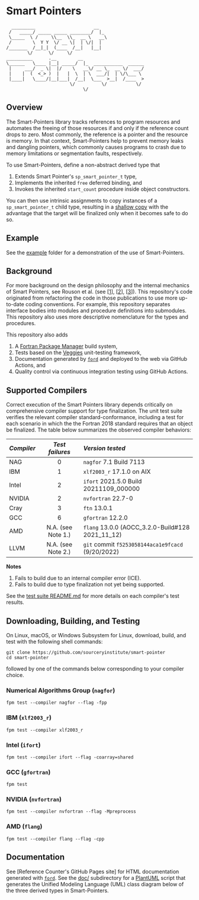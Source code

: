 Smart Pointers
==============

```
  _________                      __                 
 /   _____/ _____ _____ ________/  |_               
 \_____  \ /     \\__  \\_  __ \   __\              
 /        \  Y Y  \/ __ \|  | \/|  |                
/_______  /__|_|  (____  /__|   |__|                
        \/      \/     \/                           
__________      .__        __                       
\______   \____ |__| _____/  |_  ___________  ______
 |     ___/  _ \|  |/    \   __\/ __ \_  __ \/  ___/
 |    |  (  <_> )  |   |  \  | \  ___/|  | \/\___ \ 
 |____|   \____/|__|___|  /__|  \___  >__|  /____  >
                        \/          \/           \/ 
                             \/            
```

Overview
--------
The Smart-Pointers library tracks references to program resources and automates
the freeing of those resources if and only if the reference count drops to zero.
Most commonly, the reference is a pointer and the resource is memory.  In that
context, Smart-Pointers help to prevent memory leaks and dangling pointers, which
commonly causes programs to crash due to memory limitations or segmentation faults, 
respectively.

To use Smart-Pointers, define a non-abstract derived type that 

1. Extends Smart Pointer's `sp_smart_pointer_t` type,
2. Implements the inherited `free` deferred binding, and
3. Invokes the inherited `start_count` procedure inside object constructors.

You can then use intrinsic assignments to copy instances of a `sp_smart_pointer_t`
child type, resulting in a [shallow copy] with the advantage that the target
will be finalized only when it becomes safe to do so.  

Example
-------
See the [example](./example) folder for a demonstration of the use of Smart-Pointers.

Background
----------

For more background on the design philosophy and the internal mechanics of Smart
Pointers, see Rouson et al. (see [[1]], [[2]], [[3]]).  This repository's code
originated from refactoring the code in those publications to use more up-to-date
coding conventions.  For example, this repository separates interface bodies
into modules and procedure definitions into submodules.  This repository also
uses more descriptive nomenclature for the types and procedures.

This repository also adds
1. A [Fortran Package Manager] build system,
2. Tests based on the [Veggies] unit-testing framework,
3. Documentation generated by [`ford`] and deployed to the web via GitHub Actions, and
4. Quality control via continuous integration testing using GitHub Actions.

Supported Compilers
-------------------
Correct execution of the Smart Pointers library depends critically on comprehensive
compiler support for type finalization.  The unit test suite verifies the relevant
compiler standard-conformance, including a test for each scenario in which the
the Fortran 2018 standard requires that an object be finalized.  The table below
summarizes the observed compiler behaviors:

| _Compiler_   | _Test failures_    | _Version tested_                                    |
| :---         |       :---:        | :---                                                |
| NAG          |         0          | `nagfor` 7.1 Build 7113                             |
| IBM          |         1          | `xlf2003_r` 17.1.0 on AIX                           |
| Intel        |         2          | `ifort` 2021.5.0 Build 20211109\_000000             |
| NVIDIA       |         2          | `nvfortran` 22.7-0                                  |
| Cray         |         3          | `ftn` 13.0.1                                        |
| GCC          |         6          | `gfortran` 12.2.0                                   |
| AMD          | N.A. (see Note 1.) | `flang` 13.0.0 (AOCC_3.2.0-Build\#128 2021\_11\_12) |
| LLVM         | N.A. (see Note 2.) | `git` commit `f5253058144aca1e9fcacd` (9/20/2022)   

**Notes**
1. Fails to build due to an internal compiler error (ICE).
2. Fails to build due to type finalization not yet being supported.

See the [test suite README.md](./test/README.md) for more details on each compiler's test
results.

Downloading, Building, and Testing
----------------------------------
On Linux, macOS, or Windows Subsystem for Linux, download, build, and test with
the following shell commands:
```
git clone https://github.com/sourceryinstitute/smart-pointer
cd smart-pointer
```
followed by one of the commands below corresponding to your compiler choice.

### Numerical Algorithms Group (`nagfor`)
```
fpm test --compiler nagfor --flag -fpp
```

### IBM (`xlf2003_r`)
```
fpm test --compiler xlf2003_r
```

### Intel (`ifort`)
```
fpm test --compiler ifort --flag -coarray=shared
```

### GCC (`gfortran`)
```
fpm test
```

### NVIDIA (`nvfortran`)
```
fpm test --compiler nvfortran --flag -Mpreprocess
```

### AMD (`flang`)
```
fpm test --compiler flang --flag -cpp
```

Documentation
-------------
See [Reference Counter's GitHub Pages site] for HTML documentation generated with [`ford`].
See the [doc/] subdirectory for a [PlantUML] script that generates the Unified Modeling Language (UML) 
class diagram below of the three derived types in Smart-Pointers.

[1]: https://doi.org/10.1016/j.procs.2010.04.166
[2]: https://doi.org/10.1017/cbo9780511977381 
[3]: https://doi.org/10.1109/MCSE.2012.33
[Fortran Package Manager]: https://github.com/fortran-lang/fpm
[Veggies]: https://gitlab.com/everythingfunctional/veggies
[`ford`]: https://github.com/Fortran-FOSS-Programmers/ford
[Smart Pointer's GitHub Pages site]: https://sourceryinstitute.github.io/smart-pointer
[Atom]: https://atom.io
[PlantUML]: https://plantuml.com
[doc/]: ./doc
[shallow copy]: https://en.wikipedia.org/wiki/Object_copying#Shallow_copy
